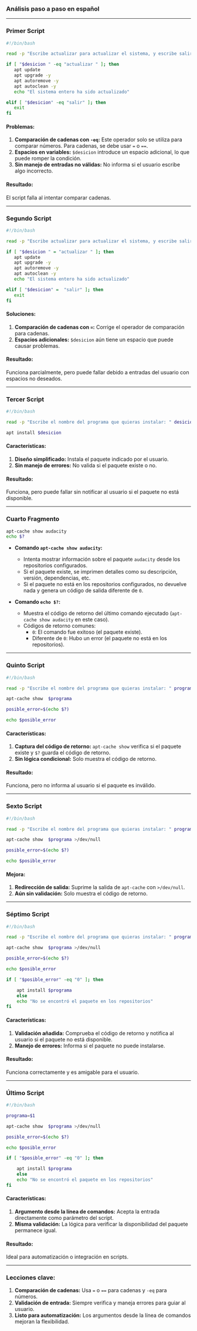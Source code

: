 ### Análisis paso a paso en español

---

### **Primer Script**

```bash
#!/bin/bash

read -p "Escribe actualizar para actualizar el sistema, y escribe salir para salir del script: " desicion

if [ "$desicion " -eq "actualizar " ]; then
   apt update
   apt upgrade -y
   apt autoremove -y
   apt autoclean -y
   echo "El sistema entero ha sido actualizado"

elif [ "$desicion" -eq "salir" ]; then
   exit
fi
```

#### Problemas:

1. **Comparación de cadenas con `-eq`:** Este operador solo se utiliza para comparar números. Para cadenas, se debe usar `=` o `==`.
2. **Espacios en variables:** `$desicion` introduce un espacio adicional, lo que puede romper la condición.
3. **Sin manejo de entradas no válidas:** No informa si el usuario escribe algo incorrecto.

#### Resultado:

El script falla al intentar comparar cadenas.

---

### **Segundo Script**

```bash
#!/bin/bash

read -p "Escribe actualizar para actualizar el sistema, y escribe salir para salir del script: " desicion

if [ "$desicion " = "actualizar " ]; then
   apt update    
   apt upgrade -y   
   apt autoremove -y
   apt autoclean -y  
   echo "El sistema entero ha sido actualizado"

elif [ "$desicion" =  "salir" ]; then
   exit
fi
```

#### Soluciones:

1. **Comparación de cadenas con `=`:** Corrige el operador de comparación para cadenas.
2. **Espacios adicionales:** `$desicion` aún tiene un espacio que puede causar problemas.

#### Resultado:

Funciona parcialmente, pero puede fallar debido a entradas del usuario con espacios no deseados.

---

### **Tercer Script**

```bash
#!/bin/bash

read -p "Escribe el nombre del programa que quieras instalar: " desicion

apt install $desicion
```

#### Características:

1. **Diseño simplificado:** Instala el paquete indicado por el usuario.
2. **Sin manejo de errores:** No valida si el paquete existe o no.

#### Resultado:

Funciona, pero puede fallar sin notificar al usuario si el paquete no está disponible.

---

### **Cuarto Fragmento**

```bash
apt-cache show audacity
echo $?
```

- **Comando `apt-cache show audacity`:**
    
    - Intenta mostrar información sobre el paquete `audacity` desde los repositorios configurados.
    - Si el paquete existe, se imprimen detalles como su descripción, versión, dependencias, etc.
    - Si el paquete no está en los repositorios configurados, no devuelve nada y genera un código de salida diferente de `0`.
- **Comando `echo $?`:**
    
    - Muestra el código de retorno del último comando ejecutado (`apt-cache show audacity` en este caso).
    - Códigos de retorno comunes:
        - `0`: El comando fue exitoso (el paquete existe).
        - Diferente de `0`: Hubo un error (el paquete no está en los repositorios).

---

### **Quinto Script**

```bash
#!/bin/bash

read -p "Escribe el nombre del programa que quieras instalar: " programa

apt-cache show  $programa

posible_error=$(echo $?)

echo $posible_error
```

#### Características:

1. **Captura del código de retorno:** `apt-cache show` verifica si el paquete existe y `$?` guarda el código de retorno.
2. **Sin lógica condicional:** Solo muestra el código de retorno.

#### Resultado:

Funciona, pero no informa al usuario si el paquete es inválido.

---

### **Sexto Script**

```bash
#!/bin/bash

read -p "Escribe el nombre del programa que quieras instalar: " programa

apt-cache show  $programa >/dev/null

posible_error=$(echo $?)

echo $posible_error
```

#### Mejora:

1. **Redirección de salida:** Suprime la salida de `apt-cache` con `>/dev/null`.
2. **Aún sin validación:** Solo muestra el código de retorno.

---

### **Séptimo Script**

```bash
#!/bin/bash

read -p "Escribe el nombre del programa que quieras instalar: " programa

apt-cache show  $programa >/dev/null

posible_error=$(echo $?)

echo $posible_error

if [ "$posible_error" -eq "0" ]; then

    apt install $programa
    else
    echo "No se encontró el paquete en los repositorios"
fi
```

#### Características:

1. **Validación añadida:** Comprueba el código de retorno y notifica al usuario si el paquete no está disponible.
2. **Manejo de errores:** Informa si el paquete no puede instalarse.

#### Resultado:

Funciona correctamente y es amigable para el usuario.

---

### **Último Script**

```bash
#!/bin/bash

programa=$1

apt-cache show  $programa >/dev/null

posible_error=$(echo $?)

echo $posible_error

if [ "$posible_error" -eq "0" ]; then

    apt install $programa
    else
    echo "No se encontró el paquete en los repositorios"
fi
```

#### Características:

1. **Argumento desde la línea de comandos:** Acepta la entrada directamente como parámetro del script.
2. **Misma validación:** La lógica para verificar la disponibilidad del paquete permanece igual.

#### Resultado:

Ideal para automatización o integración en scripts.

---

### **Lecciones clave:**

1. **Comparación de cadenas:** Usa `=` o `==` para cadenas y `-eq` para números.
2. **Validación de entrada:** Siempre verifica y maneja errores para guiar al usuario.
3. **Listo para automatización:** Los argumentos desde la línea de comandos mejoran la flexibilidad.